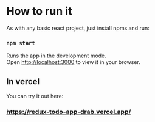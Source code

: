 # How to run it

As with any basic react project, just install npms and run: 

### `npm start`

Runs the app in the development mode.\
Open [http://localhost:3000](http://localhost:3000) to view it in your browser.


## In vercel

You can try it out here: 

### https://redux-todo-app-drab.vercel.app/
